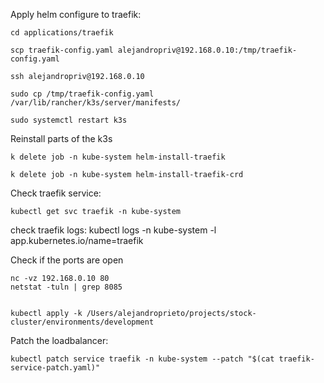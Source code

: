 Apply helm configure to traefik: 


    cd applications/traefik 
    
    scp traefik-config.yaml alejandropriv@192.168.0.10:/tmp/traefik-config.yaml
    
    ssh alejandropriv@192.168.0.10
    
    sudo cp /tmp/traefik-config.yaml /var/lib/rancher/k3s/server/manifests/

    sudo systemctl restart k3s


Reinstall parts of the k3s

    k delete job -n kube-system helm-install-traefik

    k delete job -n kube-system helm-install-traefik-crd

Check traefik service:

    kubectl get svc traefik -n kube-system


check traefik logs: 
    kubectl logs -n kube-system -l app.kubernetes.io/name=traefik  


Check if the ports are open

    nc -vz 192.168.0.10 80
    netstat -tuln | grep 8085


    kubectl apply -k /Users/alejandroprieto/projects/stock-cluster/environments/development


Patch the loadbalancer:

    kubectl patch service traefik -n kube-system --patch "$(cat traefik-service-patch.yaml)"
